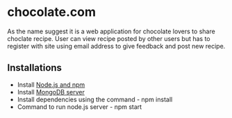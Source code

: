# chocolate.com

As the name suggest it is a web application for chocolate lovers to share choclate recipe. User can view recipe posted by other users but has to register with site using email address to give feedback and post new recipe.  

## Installations 

* Install [Node.js and npm](https://docs.npmjs.com/downloading-and-installing-node-js-and-npm) 
* Install [MongoDB server](https://www.mongodb.com/download-center/community)
* Install dependencies using the command - npm install
* Command to run node.js server - npm start
